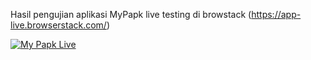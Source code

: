 Hasil pengujian aplikasi MyPapk live testing di browstack (https://app-live.browserstack.com/)

[![My Papk Live](https://res.cloudinary.com/marcomontalbano/image/upload/v1636332751/video_to_markdown/images/google-drive--1woW4jbXXc5A6EW-tni683_JEyqRG6Qdw-c05b58ac6eb4c4700831b2b3070cd403.jpg)](https://drive.google.com/file/d/1woW4jbXXc5A6EW-tni683_JEyqRG6Qdw/view?usp=sharing "My Papk Live")